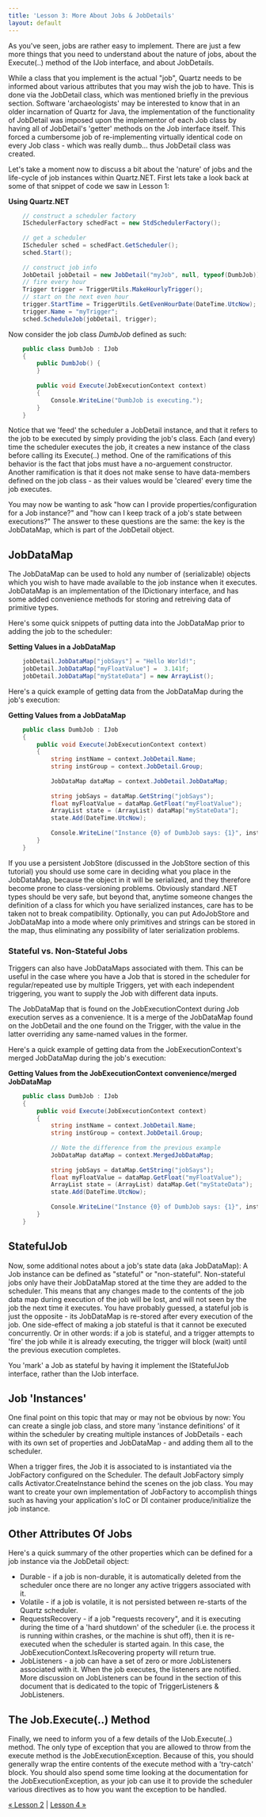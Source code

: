 ```yaml
---
title: 'Lesson 3: More About Jobs & JobDetails'
layout: default
---
```


As you've seen, jobs are rather easy to implement. There are just a few more things that you need to understand about 
the nature of jobs, about the Execute(..) method of the IJob interface, and about JobDetails.

While a class that you implement is the actual "job", Quartz needs to be informed about various attributes 
that you may wish the job to have. This is done via the JobDetail class, which was mentioned briefly in the previous section.
Software 'archaeologists' may be interested to know that in an older incarnation of Quartz for Java, the implementation of the
functionality of JobDetail was imposed upon the implementor of each Job class by having all of JobDetail's 'getter' methods on
the Job interface itself. This forced a cumbersome job of re-implementing virtually identical code on every Job class - 
which was really dumb... thus JobDetail class was created.

Let's take a moment now to discuss a bit about the 'nature' of jobs and the life-cycle of job instances within Quartz.NET. 
First lets take a look back at some of that snippet of code we saw in Lesson 1:

__Using Quartz.NET__

```c#
    // construct a scheduler factory
    ISchedulerFactory schedFact = new StdSchedulerFactory();
    
    // get a scheduler
    IScheduler sched = schedFact.GetScheduler();
    sched.Start();
    
    // construct job info
    JobDetail jobDetail = new JobDetail("myJob", null, typeof(DumbJob));
    // fire every hour
    Trigger trigger = TriggerUtils.MakeHourlyTrigger();
    // start on the next even hour
    trigger.StartTime = TriggerUtils.GetEvenHourDate(DateTime.UtcNow);  
    trigger.Name = "myTrigger";
    sched.ScheduleJob(jobDetail, trigger); 
```
	
Now consider the job class _DumbJob_ defined as such:

```c#
    public class DumbJob : IJob
    {
        public DumbJob() {
        }
    
        public void Execute(JobExecutionContext context)
        {
            Console.WriteLine("DumbJob is executing.");
        }
    }
```

Notice that we 'feed' the scheduler a JobDetail instance, and that it refers to the job to be executed by simply 
providing the job's class. Each (and every) time the scheduler executes the job, it creates a new instance of the 
class before calling its Execute(..) method. One of the ramifications of this behavior is the fact that jobs must 
have a no-arguement constructor. Another ramification is that it does not make sense to have data-members defined 
on the job class - as their values would be 'cleared' every time the job executes.

You may now be wanting to ask "how can I provide properties/configuration for a Job instance?" and "how can I 
keep track of a job's state between executions?" The answer to these questions are the same: the key is the JobDataMap, 
which is part of the JobDetail object.

## JobDataMap

The JobDataMap can be used to hold any number of (serializable) objects which you wish to have made available 
to the job instance when it executes. JobDataMap is an implementation of the IDictionary interface, and has some added convenience methods for storing and retreiving data of primitive types.

Here's some quick snippets of putting data into the JobDataMap prior to adding the job to the scheduler:

__Setting Values in a JobDataMap__

```c#
    jobDetail.JobDataMap["jobSays"] = "Hello World!";
    jobDetail.JobDataMap["myFloatValue"] =  3.141f;
    jobDetail.JobDataMap["myStateData"] = new ArrayList(); 
```
	
Here's a quick example of getting data from the JobDataMap during the job's execution:

__Getting Values from a JobDataMap__

```c#
    public class DumbJob : IJob
    {
        public void Execute(JobExecutionContext context)
        {
            string instName = context.JobDetail.Name;
            string instGroup = context.JobDetail.Group;
    
            JobDataMap dataMap = context.JobDetail.JobDataMap;
    
            string jobSays = dataMap.GetString("jobSays");
            float myFloatValue = dataMap.GetFloat("myFloatValue");
            ArrayList state = (ArrayList) dataMap["myStateData"];
            state.Add(DateTime.UtcNow);
    
            Console.WriteLine("Instance {0} of DumbJob says: {1}", instName, jobSays);
        }
    } 
```

If you use a persistent JobStore (discussed in the JobStore section of this tutorial) you should use some care
in deciding what you place in the JobDataMap, because the object in it will be serialized, and they therefore 
become prone to class-versioning problems. Obviously standard .NET types should be very safe, but beyond that, 
anytime someone changes the definition of a class for which you have serialized instances, care has to be taken
not to break compatibility. Optionally, you can put AdoJobStore and JobDataMap into a mode where only primitives 
and strings can be stored in the map, thus eliminating any possibility of later serialization problems.

### Stateful vs. Non-Stateful Jobs

Triggers can also have JobDataMaps associated with them. This can be useful in the case where you have a Job that 
is stored in the scheduler for regular/repeated use by multiple Triggers, yet with each independent triggering, 
you want to supply the Job with different data inputs.

The JobDataMap that is found on the JobExecutionContext during Job execution serves as a convenience. It is a merge
of the JobDataMap found on the JobDetail and the one found on the Trigger, with the value in the latter overriding 
any same-named values in the former.

Here's a quick example of getting data from the JobExecutionContext's merged JobDataMap during the job's execution:

__Getting Values from the JobExecutionContext convenience/merged JobDataMap__

```c#
    public class DumbJob : IJob
    {
        public void Execute(JobExecutionContext context)
        {
            string instName = context.JobDetail.Name;
            string instGroup = context.JobDetail.Group;
    
            // Note the difference from the previous example
            JobDataMap dataMap = context.MergedJobDataMap;
    
            string jobSays = dataMap.GetString("jobSays");
            float myFloatValue = dataMap.GetFloat("myFloatValue");
            ArrayList state = (ArrayList) dataMap.Get("myStateData");
            state.Add(DateTime.UtcNow);
    
            Console.WriteLine("Instance {0} of DumbJob says: {1}", instName, jobSays);
        }
    } 
```
	
## StatefulJob

Now, some additional notes about a job's state data (aka JobDataMap): A Job instance can be defined as "stateful" or "non-stateful".
Non-stateful jobs only have their JobDataMap stored at the time they are added to the scheduler. This means that any changes made 
to the contents of the job data map during execution of the job will be lost, and will not seen by the job the next time it executes.
You have probably guessed, a stateful job is just the opposite - its JobDataMap is re-stored after every execution of the job. 
One side-effect of making a job stateful is that it cannot be executed concurrently. Or in other words: if a job is stateful, and
a trigger attempts to 'fire' the job while it is already executing, the trigger will block (wait) until the previous execution completes.

You 'mark' a Job as stateful by having it implement the IStatefulJob interface, rather than the IJob interface.

## Job 'Instances'

One final point on this topic that may or may not be obvious by now: You can create a single job class, and store many 
'instance definitions' of it within the scheduler by creating multiple instances of JobDetails - each with its own set of properties 
and JobDataMap - and adding them all to the scheduler.

When a trigger fires, the Job it is associated to is instantiated via the JobFactory configured on the Scheduler. The default 
JobFactory simply calls Activator.CreateInstance behind the scenes on the job class. 
You may want to create your own implementation of JobFactory to accomplish things such as having your application's IoC or 
DI container produce/initialize the job instance.

## Other Attributes Of Jobs

Here's a quick summary of the other properties which can be defined for a job instance via the JobDetail object:

* Durable - if a job is non-durable, it is automatically deleted from the scheduler once there are no longer any active triggers associated with it.
* Volatile - if a job is volatile, it is not persisted between re-starts of the Quartz scheduler.
* RequestsRecovery - if a job "requests recovery", and it is executing during the time of a 'hard shutdown' of the scheduler (i.e. the process it is running within crashes, or the machine is shut off), then it is re-executed when the scheduler is started again. In this case, the JobExecutionContext.IsRecovering property will return true.
* JobListeners - a job can have a set of zero or more JobListeners associated with it. When the job executes, the listeners are notified. More discussion on JobListeners can be found in the section of this document that is dedicated to the topic of TriggerListeners & JobListeners.

## The Job.Execute(..) Method

Finally, we need to inform you of a few details of the IJob.Execute(..) method. The only type of exception
that you are allowed to throw from the execute method is the JobExecutionException. Because of this, you should generally wrap the entire
contents of the execute method with a 'try-catch' block. You should also spend some time looking at the documentation for the 
JobExecutionException, as your job can use it to provide the scheduler various directives as to how you want the exception to be handled.

[&laquo; Lesson 2](jobs-and-triggers.html) | [Lesson 4 &raquo;](more-about-triggers.html)
